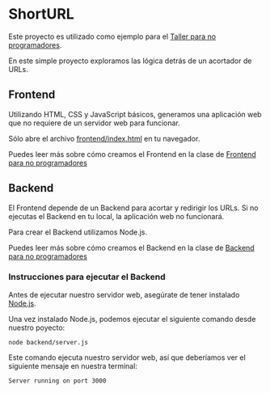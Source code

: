 # ShortURL

Este proyecto es utilizado como ejemplo para el [Taller para no programadores](https://desde0.jesusdmedinac.com/roadmap/para-no-programadores/1/).

En este simple proyecto exploramos las lógica detrás de un acortador de URLs.

## Frontend

Utilizando HTML, CSS y JavaScript básicos, generamos una aplicación web que no requiere de un servidor web para funcionar.

Sólo abre el archivo [frontend/index.html](frontend/index.html) en tu navegador.

Puedes leer más sobre cómo creamos el Frontend en la clase de [Frontend para no programadores](https://desde0.jesusdmedinac.com/roadmap/para-no-programadores/6/)

## Backend

El Frontend depende de un Backend para acortar y redirigir los URLs. Si no ejecutas el Backend en tu local, la aplicación web no funcionará.

Para crear el Backend utilizamos Node.js.

Puedes leer más sobre cómo creamos el Backend en la clase de [Backend para no programadores](https://desde0.jesusdmedinac.com/roadmap/para-no-programadores/7/)

### Instrucciones para ejecutar el Backend

Antes de ejecutar nuestro servidor web, asegúrate de tener instalado [Node.js](https://nodejs.org/en/download/).

Una vez instalado Node.js, podemos ejecutar el siguiente comando desde nuestro poyecto:

```shell
node backend/server.js
```

Este comando ejecuta nuestro servidor web, así que deberíamos ver el siguiente mensaje en nuestra terminal:

```shell
Server running on port 3000
```